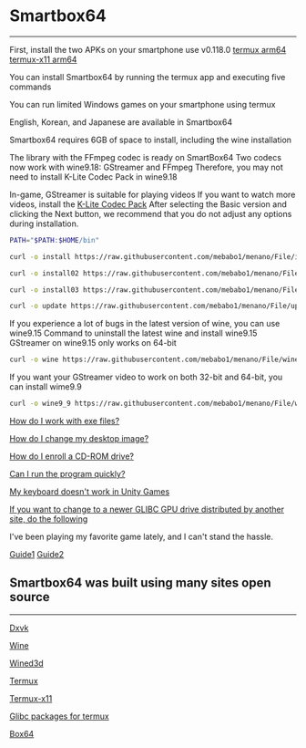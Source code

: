 # Smartbox64
---------------------------

First, install the two APKs on your smartphone use v0.118.0 [termux arm64](https://github.com/termux/termux-app) [termux-x11 arm64](https://github.com/termux/termux-x11)

You can install Smartbox64 by running the termux app and executing five commands

You can run limited Windows games on your smartphone using termux

English, Korean, and Japanese are available in Smartbox64

Smartbox64 requires 6GB of space to install, including the wine installation

The library with the FFmpeg codec is ready on SmartBox64
Two codecs now work with wine9.18: GStreamer and FFmpeg
Therefore, you may not need to install K-Lite Codec Pack in wine9.18

In-game, GStreamer is suitable for playing videos If you want to watch more videos, install the [K-Lite Codec Pack](https://codecguide.com/download_kl.htm) After selecting the Basic version and clicking the Next button, we recommend that you do not adjust any options during installation.

```sh
PATH="$PATH:$HOME/bin"
```
```sh
curl -o install https://raw.githubusercontent.com/mebabo1/menano/File/install && chmod +x install && ./install
```
```sh
curl -o install02 https://raw.githubusercontent.com/mebabo1/menano/File/install02 && chmod +x install02 && ./install02
```
```sh
curl -o install03 https://raw.githubusercontent.com/mebabo1/menano/File/install03 && chmod +x install03 && ./install03
```
```sh
curl -o update https://raw.githubusercontent.com/mebabo1/menano/File/update && chmod +x update && ./update
```
If you experience a lot of bugs in the latest version of wine, you can use wine9.15
Command to uninstall the latest wine and install wine9.15
GStreamer on wine9.15 only works on 64-bit

```sh
curl -o wine https://raw.githubusercontent.com/mebabo1/menano/File/wine && chmod +x wine && ./wine
```

If you want your GStreamer video to work on both 32-bit and 64-bit, you can install wime9.9

```sh
curl -o wine9_9 https://raw.githubusercontent.com/mebabo1/menano/File/wine9_9 && chmod +x wine9_9 && ./wine9_9
```

[How do I work with exe files?](https://youtu.be/2_HRNpfYb4E?si=xfyPsoTDXvwhWlmM)

[How do I change my desktop image?](https://youtu.be/37OT0TS5n1Q?si=XWKP_RtksVkA_rUs)

[How do I enroll a CD-ROM drive?](https://youtu.be/-RGOKmRupRw?si=AqYzyfw9uGhoIwK4)

[Can I run the program quickly?](https://youtu.be/nofblx0pbA0?si=DT0d13iLas9IFel1)

[My keyboard doesn't work in Unity Games](https://youtu.be/3-Gvppin1wk?si=GJ6l86YN0kyBKv7L)

[If you want to change to a newer GLIBC GPU drive distributed by another site, do the following](https://youtu.be/MAQRe2DCh3I?si=DFaQ812HYG620Jly)

I've been playing my favorite game lately, and I can't stand the hassle.

[Guide1](https://youtu.be/zkExc3zT42w?si=rCkb0e-UxmX8E5_R)
[Guide2](https://youtu.be/ferTypykBg4?si=mMJ1DN7hnw0_z0bN)

## Smartbox64 was built using many sites open source
---------------------------
[Dxvk](https://github.com/doitsujin/dxvk)

[Wine](https://github.com/airidosas252/Wine-Builds)

[Wined3d](https://fdossena.com/?p=wined3d/index.frag)

[Termux](https://github.com/termux/termux-app)

[Termux-x11](https://github.com/termux/termux-x11/blob/master/README.md#running-graphical-applications)

[Glibc packages for termux](https://github.com/termux-pacman/glibc-packages)

[Box64](https://github.com/ptitSeb/box64)
